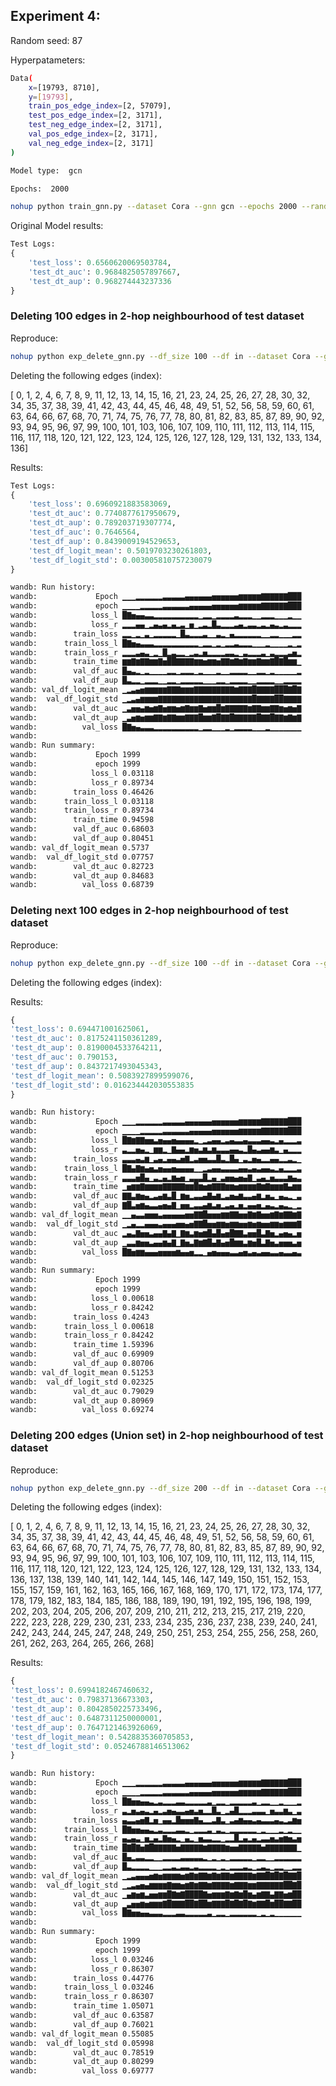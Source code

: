 ## Experiment 4:

Random seed: 87

Hyperpatameters:

```bash
Data(
    x=[19793, 8710],
    y=[19793],
    train_pos_edge_index=[2, 57079],
    test_pos_edge_index=[2, 3171],
    test_neg_edge_index=[2, 3171],
    val_pos_edge_index=[2, 3171],
    val_neg_edge_index=[2, 3171]
)

Model type:  gcn

Epochs:  2000
```

```bash
nohup python train_gnn.py --dataset Cora --gnn gcn --epochs 2000 --random_seed 87 > gcn_original_Cora_87.txt &
```

Original Model results:

```python
Test Logs:
{
    'test_loss': 0.6560620069503784,
    'test_dt_auc': 0.9684825057897667,
    'test_dt_aup': 0.968274443237336
}
```

### Deleting 100 edges in 2-hop neighbourhood of test dataset

Reproduce:

```bash
nohup python exp_delete_gnn.py --df_size 100 --df in --dataset Cora --gnn gcn --unlearning_model gnndelete --epochs 2000 --random_seed 87 > gcn_gnndelete_in_0_100_Cora_87.txt &
```

Deleting the following edges (index):

[ 0, 1, 2, 4, 6, 7, 8, 9, 11, 12, 13, 14, 15, 16,
21, 23, 24, 25, 26, 27, 28, 30, 32, 34, 35, 37, 38, 39,
41, 42, 43, 44, 45, 46, 48, 49, 51, 52, 56, 58, 59, 60,
61, 63, 64, 66, 67, 68, 70, 71, 74, 75, 76, 77, 78, 80,
81, 82, 83, 85, 87, 89, 90, 92, 93, 94, 95, 96, 97, 99,
100, 101, 103, 106, 107, 109, 110, 111, 112, 113, 114, 115, 116, 117,
118, 120, 121, 122, 123, 124, 125, 126, 127, 128, 129, 131, 132, 133,
134, 136]

Results:

```python
Test Logs:
{
    'test_loss': 0.6960921883583069,
    'test_dt_auc': 0.7740877617950679,
    'test_dt_aup': 0.789203719307774,
    'test_df_auc': 0.7646564,
    'test_df_aup': 0.8439009194529653,
    'test_df_logit_mean': 0.5019703230261803,
    'test_df_logit_std': 0.003005810757230079
}
```

```bash
wandb: Run history:
wandb:             Epoch ▁▁▁▂▂▂▂▂▂▃▃▃▃▃▄▄▄▄▄▄▅▅▅▅▅▅▆▆▆▆▆▇▇▇▇▇▇███
wandb:             epoch ▁▁▁▁▂▂▂▂▂▃▃▃▃▃▃▄▄▄▄▄▅▅▅▅▅▅▆▆▆▆▆▇▇▇▇▇▇███
wandb:            loss_l █▇▅▄▄▃▃▂▂▂▂▂▂▂▂▂▂▁▂▂▁▂▂▂▂▃▂▂▂▁▁▂▂▂▁▁▁▂▁▁
wandb:            loss_r ▂▂▂▄▄▁▂▄▃▄▂▄▂▃▁▅▁▂▃▂█▃▂▂▂▃▄▂▃▃▂▃▂▄▃▂▃▂▂▂
wandb:        train_loss ▂▂▁▂▁▃▁▂▂▂▂▂▁█▃▂▂▂▃▁▁▃▂▁▄▂▂▂▂▂▂▁▁▂▂▁▁▁▂▂
wandb:      train_loss_l █▇▅▄▃▃▃▂▂▂▂▂▂▂▂▂▂▁▂▂▁▂▁▂▂▃▂▂▂▁▁▁▂▁▁▁▁▂▁▂
wandb:      train_loss_r ▂▂▂▃▄▃▁▂▁█▂▃▂▂▁▂▃▂▅▂▂▂▂▃▃▂▁▃▂▂▂▃▁▃▂▂▂▃▅▂
wandb:        train_time ▆▆▇▆▇▇▆▆▇▅██▇▇▇▇▆▆▅▆▆▅▇▇▆▇▆▇▆▆▇▆▆▇█▇█▆▆▁
wandb:        val_df_auc █▄▃▂▁▂▁▁▁▁▂▂▁▂▂▂▁▂▁▁▁▂▁▁▂▂▂▂▁▁▂▂▁▂▁▁▁▁▁▂
wandb:        val_df_aup █▃▂▂▁▂▂▂▁▁▂▂▁▂▂▂▂▂▁▁▁▂▂▁▂▂▂▂▁▁▂▂▂▂▁▁▂▂▂▂
wandb: val_df_logit_mean ▁▂▃▄▅▆▆▆▆▆▇▇▇▆▆▆▇▇▇▇▇▇▇▇▇▆▇▇▇█▇▇▇▇███▇█▇
wandb:  val_df_logit_std ▁▂▃▄▆▆▆▆▇▇▇▇▇▇▇▇▇▇▇▇▇▇▇▇▇▇▇▇▇█▇▇▇▇██▇▇▇▇
wandb:        val_dt_auc ▁▃▅▅▄▆▅▆▇▅▆▆▅▆▇▆▆▇▅▆▆█▆▇▇▇▇▇▆▇▇▆▆▇▇▆▅▆▅▇
wandb:        val_dt_aup ▁▃▅▆▅▆▆▇▇▆▇▇▆▆▇▇▇█▆▆▇█▇▇█▇▇▇▇▇█▇▇█▇▇▆▇▆▇
wandb:          val_loss █▇▅▄▃▃▃▂▂▂▂▂▂▂▂▂▂▁▂▂▁▁▁▂▁▂▂▂▂▁▁▁▂▁▁▁▁▁▁▁
wandb:
wandb: Run summary:
wandb:             Epoch 1999
wandb:             epoch 1999
wandb:            loss_l 0.03118
wandb:            loss_r 0.89734
wandb:        train_loss 0.46426
wandb:      train_loss_l 0.03118
wandb:      train_loss_r 0.89734
wandb:        train_time 0.94598
wandb:        val_df_auc 0.68603
wandb:        val_df_aup 0.80451
wandb: val_df_logit_mean 0.5737
wandb:  val_df_logit_std 0.07757
wandb:        val_dt_auc 0.82723
wandb:        val_dt_aup 0.84683
wandb:          val_loss 0.68739
```

### Deleting next 100 edges in 2-hop neighbourhood of test dataset

Reproduce:

```bash
nohup python exp_delete_gnn.py --df_size 100 --df in --dataset Cora --gnn gcn --unlearning_model gnndelete --seqlearn True --epochs 2000 --random_seed 87 > gcn_gnndelete_in_100_200_Cora_87.txt &
```

Deleting the following edges (index):

Results:

```python
{
'test_loss': 0.694471001625061,
'test_dt_auc': 0.8175241150361289,
'test_dt_aup': 0.8190004533764211,
'test_df_auc': 0.790153,
'test_df_aup': 0.8437217493045343,
'test_df_logit_mean': 0.5083927899599076,
'test_df_logit_std': 0.016234442030553835
}
```

```bash
wandb: Run history:
wandb:             Epoch ▁▁▁▂▂▂▂▂▂▃▃▃▃▃▄▄▄▄▄▄▅▅▅▅▅▅▆▆▆▆▆▇▇▇▇▇▇███
wandb:             epoch ▁▁▁▁▂▂▂▂▂▃▃▃▃▃▃▄▄▄▄▄▅▅▅▅▅▅▆▆▆▆▆▇▇▇▇▇▇███
wandb:            loss_l █▇▆▇▇▅▅▃▅▄▄▅▄▄▄▄▂▁▂▃▄▄▂▃▄▃▃▄▃▃▃▄▄▃▂▄▂▂▂▃
wandb:            loss_r ▃▂▂▅▄▂▁▆▆▂▁▇▄▄▂▆▅▃▆▃▆▃▃▃▄▄▃▂█▄▃▄▄▆▃▁▄▂▂▂
wandb:        train_loss ▃▃▃▄▃▆▁▃▄▂▄▄▃▅▇▂▃▅▅▃▃█▃▂█▄▁▃▂▅▄▂▂▄▄▂▂▃▂▁
wandb:      train_loss_l █▇▄▇▆▄▅▃▅▄▄▅▄▄▄▄▁▁▂▃▄▄▃▃▃▃▄▄▃▄▃▄▄▃▂▄▂▂▂▃
wandb:      train_loss_r ▃▃▃▅█▄▁▃▂▄▂▆▄▅▁▃▃▃█▂▄▁▃▅▅▄▅▄▇▁▃▄▂▅▃▃▃▆▄▃
wandb:        train_time ▁▅▆▆▇▆▆▆▆▇▇▇▇▇▆▆█▆▅▆▇▇▇▆▆▅▆▆▆▆▇▆▇▆▆▆▇▄▆▆
wandb:        val_df_auc ▇▇▃▆▅▄▂▃▄▆▃█▁▆▅▂▃▃▄▇▄▆▂▃▅▄▆▃▃▄▆▂▅▃▁▄▃▂▁▃
wandb:        val_df_aup ▇█▃▅▆▄▃▃▄▅▄▇▁▅▅▂▃▃▄▆▃▅▂▃▄▂▅▂▄▄▅▂▄▃▂▄▃▂▁▂
wandb: val_df_logit_mean ▁▁▄▃▃▅▅▅▃▄▄▄▄▄▅▅▇▇█▅▅▅▆▆▇▇▅▅▇▆▇▅▅▆▇▆▇▇▆▇
wandb:  val_df_logit_std ▁▂▄▂▂▄▄▄▃▄▄▄▅▅▄▅▇▇█▅▅▆▆▅▆▆▅▅▆▅▆▅▅▆▆▅▆▆▆▇
wandb:        val_dt_auc ▂▄▃▇▅▅▃▄▄▇▄▇▁▇▆▃▆▅▆█▄█▄▅█▇▇▃▅▅█▃▇▅▂▄▅▄▂▅
wandb:        val_dt_aup ▁▃▃▆▅▅▃▄▄▆▄▇▁▇▅▃▇▆▇█▄▇▄▅█▆▆▃▆▅█▃▇▅▃▅▅▅▃▅
wandb:          val_loss █▇▅▆▆▄▄▄▅▅▅▅▆▄▄▅▂▂▁▄▅▄▄▄▃▃▄▅▃▄▃▄▄▃▃▄▃▃▄▃
wandb:
wandb: Run summary:
wandb:             Epoch 1999
wandb:             epoch 1999
wandb:            loss_l 0.00618
wandb:            loss_r 0.84242
wandb:        train_loss 0.4243
wandb:      train_loss_l 0.00618
wandb:      train_loss_r 0.84242
wandb:        train_time 1.59396
wandb:        val_df_auc 0.69909
wandb:        val_df_aup 0.80706
wandb: val_df_logit_mean 0.51253
wandb:  val_df_logit_std 0.02325
wandb:        val_dt_auc 0.79029
wandb:        val_dt_aup 0.80969
wandb:          val_loss 0.69274
```

### Deleting 200 edges (Union set) in 2-hop neighbourhood of test dataset

Reproduce:

```bash
nohup python exp_delete_gnn.py --df_size 200 --df in --dataset Cora --gnn gcn --unlearning_model gnndelete --epochs 2000 --random_seed 87 > gcn_gnndelete_in_union200_Cora_87.txt &
```

Deleting the following edges (index):

[ 0, 1, 2, 4, 6, 7, 8, 9, 11, 12, 13, 14, 15, 16,
21, 23, 24, 25, 26, 27, 28, 30, 32, 34, 35, 37, 38, 39,
41, 42, 43, 44, 45, 46, 48, 49, 51, 52, 56, 58, 59, 60,
61, 63, 64, 66, 67, 68, 70, 71, 74, 75, 76, 77, 78, 80,
81, 82, 83, 85, 87, 89, 90, 92, 93, 94, 95, 96, 97, 99,
100, 101, 103, 106, 107, 109, 110, 111, 112, 113, 114, 115, 116, 117,
118, 120, 121, 122, 123, 124, 125, 126, 127, 128, 129, 131, 132, 133,
134, 136, 137, 138, 139, 140, 141, 142, 144, 145, 146, 147, 149, 150,
151, 152, 153, 155, 157, 159, 161, 162, 163, 165, 166, 167, 168, 169,
170, 171, 172, 173, 174, 177, 178, 179, 182, 183, 184, 185, 186, 188,
189, 190, 191, 192, 195, 196, 198, 199, 202, 203, 204, 205, 206, 207,
209, 210, 211, 212, 213, 215, 217, 219, 220, 222, 223, 228, 229, 230,
231, 233, 234, 235, 236, 237, 238, 239, 240, 241, 242, 243, 244, 245,
247, 248, 249, 250, 251, 253, 254, 255, 256, 258, 260, 261, 262, 263,
264, 265, 266, 268]

Results:

```python
{
'test_loss': 0.6994182467460632,
'test_dt_auc': 0.79837136673303,
'test_dt_aup': 0.8042850225733496,
'test_df_auc': 0.6487311250000001,
'test_df_aup': 0.7647121463926069,
'test_df_logit_mean': 0.5428835360705853,
'test_df_logit_std': 0.05246788146513062
}
```

```bash
wandb: Run history:
wandb:             Epoch ▁▁▁▂▂▂▂▂▂▃▃▃▃▃▄▄▄▄▄▄▅▅▅▅▅▅▆▆▆▆▆▇▇▇▇▇▇███
wandb:             epoch ▁▁▁▁▂▂▂▂▂▃▃▃▃▃▃▄▄▄▄▄▅▅▅▅▅▅▆▆▆▆▆▇▇▇▇▇▇███
wandb:            loss_l █▇▅▅▄▄▃▂▃▂▂▂▃▃▂▂▂▂▂▃▁▂▂▁▂▂▂▂▂▃▁▂▂▁▁▂▁▁▁▂
wandb:            loss_r ▃▂▅▃▄▃▂▄▂▃▅▄▃▃▄▅▃▅▂▂█▃▁▂▄█▂▂▂▃▃▃▁▅▃▃▆▃▁▃
wandb:        train_loss ▄▃▃▄▅▇▂▅▁▄▄▂█▅▅▅▇▄▂▂▃▇▃▁▃▄▆▄▄▃▄▃▃▃▄▃▂▃▆▅
wandb:      train_loss_l █▇▅▅▄▄▃▂▃▂▂▂▃▃▂▁▂▂▂▃▁▃▂▁▂▂▂▂▂▂▁▂▁▁▁▂▁▂▁▁
wandb:      train_loss_r ▄▃▄▃▁▅▂▄▂▇▅▄▂▁▄▂▁▅▃▃▂▂▁▂▂█▂▄▂▄▂▃▃▅▃▅▆▅▃▅
wandb:        train_time █▇█▇▅▇█▇▇▇▇▇▅▇▇▇▇▇▆▇▇▇▇▆▅▅▇▇▇▇▇▅▇▇▇▇▇▇▇▁
wandb:        val_df_auc █▄▂▃▃▂▂▁▁▂▂▂▂▃▃▃▃▃▂▁▂▁▂▁▂▂▂▂▂▁▂▂▁▁▂▂▂▂▂▂
wandb:        val_df_aup █▃▂▂▂▂▁▁▁▂▂▃▂▃▃▂▃▂▂▂▂▁▂▁▂▂▂▃▂▁▂▃▂▁▂▂▁▁▂▂
wandb: val_df_logit_mean ▁▂▃▄▄▄▅▆▅▆▆▆▆▅▆▇▆▇▇▆▇▆▇▇▆▇▇▇▇▆▇▇█▇█▇█▇▇█
wandb:  val_df_logit_std ▁▂▃▄▅▄▆▆▆▆▇▆▆▅▆▇▆▇▇▆▇▇▇▇▆▇▇▇▆▆▇▇▇▇▇▇██▇█
wandb:        val_dt_auc ▁▄▆▅▆▃▅▅▆▆█▇▆▇████▇▅▆▆▆▇▆▇▆█▆▄▆▇▇▄▇▇▅▆██
wandb:        val_dt_aup ▁▃▅▅▆▅▆▆▆▇█▇▇▇██▇██▆▇▇▇█▇█▇█▇▆▇▇█▆██▇▇██
wandb:          val_loss █▇▅▅▄▄▃▃▃▂▂▂▃▃▂▂▂▂▂▃▁▂▂▁▂▂▂▂▂▂▁▂▁▂▁▁▁▁▁▁
wandb:
wandb: Run summary:
wandb:             Epoch 1999
wandb:             epoch 1999
wandb:            loss_l 0.03246
wandb:            loss_r 0.86307
wandb:        train_loss 0.44776
wandb:      train_loss_l 0.03246
wandb:      train_loss_r 0.86307
wandb:        train_time 1.05071
wandb:        val_df_auc 0.63587
wandb:        val_df_aup 0.76021
wandb: val_df_logit_mean 0.55085
wandb:  val_df_logit_std 0.05998
wandb:        val_dt_auc 0.78519
wandb:        val_dt_aup 0.80299
wandb:          val_loss 0.69777
```
